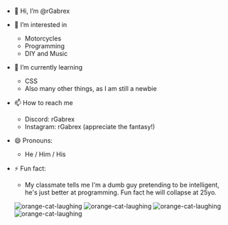 - 👋 Hi, I’m @rGabrex
  
- 👀 I’m interested in
   - Motorcycles
   - Programming
   - DIY and Music
- 🌱 I’m currently learning
   - CSS
   - Also many other things, as I am still a newbie
- 📫 How to reach me
   - Discord: rGabrex
   - Instagram: rGabrex (appreciate the fantasy!)
- 😄 Pronouns:
   - He / Him / His
- ⚡ Fun fact:
   - My classmate tells me I'm a dumb guy pretending to be intelligent, he's just better at programming. Fun fact he will collapse at 25yo.
     
    ![orange-cat-laughing](https://github.com/user-attachments/assets/b6e6c123-48a4-4796-90a9-5a49ee72b0e3)
    ![orange-cat-laughing](https://github.com/user-attachments/assets/b6e6c123-48a4-4796-90a9-5a49ee72b0e3)
    ![orange-cat-laughing](https://github.com/user-attachments/assets/b6e6c123-48a4-4796-90a9-5a49ee72b0e3)
    ![orange-cat-laughing](https://github.com/user-attachments/assets/b6e6c123-48a4-4796-90a9-5a49ee72b0e3)

<!---
rGabrex/rGabrex is a ✨ special ✨ repository because its `README.md` (this file) appears on your GitHub profile.
You can click the Preview link to take a look at your changes.
--->
